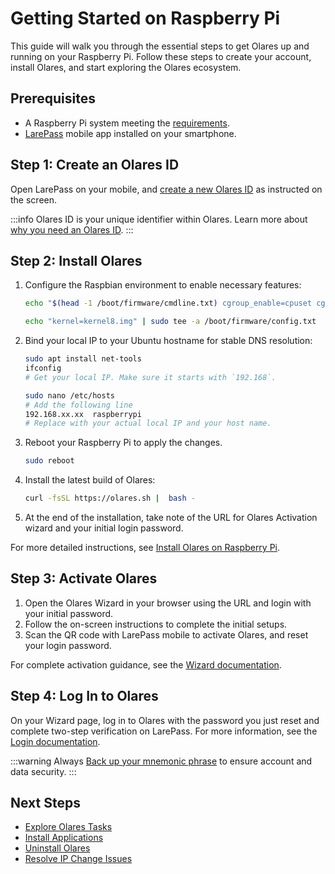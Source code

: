 
# Getting Started on Raspberry Pi

This guide will walk you through the essential steps to get Olares up and running on your Raspberry Pi. Follow these steps to create your account, install Olares, and start exploring the Olares ecosystem.

## Prerequisites

- A Raspberry Pi system meeting the [requirements](../getting-started/index.md#hardware-and-system-requirements).
- [LarePass](../../../how-to/larepass/overview.md#download-larepass) mobile app installed on your smartphone.

## Step 1: Create an Olares ID

Open LarePass on your mobile, and [create a new Olares ID](../../../how-to/larepass/account/#create-olares-id) as instructed on the screen.

:::info
Olares ID is your unique identifier within Olares.
Learn more about [why you need an Olares ID](../../olares/olares-id.md#why-do-you-need-a-olares-id).
:::

## Step 2: Install Olares

1. Configure the Raspbian environment to enable necessary features: 

   ```bash
   echo "$(head -1 /boot/firmware/cmdline.txt) cgroup_enable=cpuset cgroup_enable=memory cgroup_memory=1" | sudo tee /boot/firmware/cmdline.txt
   
   echo "kernel=kernel8.img" | sudo tee -a /boot/firmware/config.txt
   ```

2. Bind your local IP to your Ubuntu hostname for stable DNS resolution:

   ```bash
   sudo apt install net-tools
   ifconfig
   # Get your local IP. Make sure it starts with `192.168`.
   ```
   
   ```bash
   sudo nano /etc/hosts
   # Add the following line
   192.168.xx.xx  raspberrypi 
   # Replace with your actual local IP and your host name.
   ```

3. Reboot your Raspberry Pi to apply the changes.
   ```bash
   sudo reboot
   ```

4. Install the latest build of Olares:

   ```bash
   curl -fsSL https://olares.sh |  bash -
   ```

5. At the end of the installation, take note of the URL for Olares Activation wizard and your initial login password.

For more detailed instructions, see [Install Olares on Raspberry Pi](../../../how-to/olares/setup/install/raspberry.md).

## Step 3: Activate Olares

1. Open the Olares Wizard in your browser using the URL and login with your initial password. 
2. Follow the on-screen instructions to complete the initial setups.
3. Scan the QR code with LarePass mobile to activate Olares, and reset your login password.

For complete activation guidance, see the [Wizard documentation](../../../how-to/olares/setup/wizard.md).

## Step 4: Log In to Olares

On your Wizard page, log in to Olares with the password you just reset and complete two-step verification on LarePass. For more information, see the [Login documentation](../../../how-to/olares/setup/login.md).

:::warning
Always [Back up your mnemonic phrase](../../../how-to/larepass/account/index.md#backup-mnemonic-phrase.md) to ensure account and data security.
:::

## Next Steps 
- [Explore Olares Tasks](../../../how-to/olares/)
- [Install Applications](../../../how-to/olares/market/index.md#install-applications)
- [Uninstall Olares](../../../developer/develop/advanced/cli.md#olares-uninstallation-script)
- [Resolve IP Change Issues](../../../developer/develop/advanced/cli.md#resolve-ip-change-issue)

